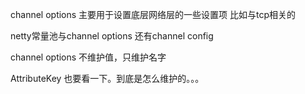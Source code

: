 channel options 主要用于设置底层网络层的一些设置项
比如与tcp相关的

netty常量池与channel options   还有channel config

channel options 不维护值，只维护名字





AttributeKey  也要看一下。到底是怎么维护的。。。

